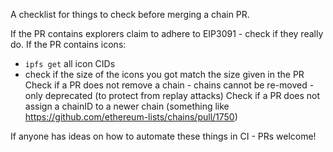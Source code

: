 A checklist for things to check before merging a chain PR.

If the PR contains explorers claim to adhere to EIP3091 - check if they really do.
If the PR contains icons:

- `ipfs get` all icon CIDs
- check if the size of the icons you got match the size given in the PR
  Check if a PR does not remove a chain - chains cannot be re-moved - only deprecated (to protect from replay attacks)
  Check if a PR does not assign a chainID to a newer chain (something like https://github.com/ethereum-lists/chains/pull/1750)

If anyone has ideas on how to automate these things in CI - PRs welcome!
